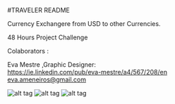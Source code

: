 #TRAVELER README

Currency Exchangere from USD to other Currencies.

48 Hours Project Challenge


Colaborators :

Eva Mestre ,Graphic Designer: 	
    https://ie.linkedin.com/pub/eva-mestre/a4/567/208/en
    eva.ameneiros@gmail.com
    
    
    
![alt tag](https://github.com/luisvale/Traveler/blob/master/images/splash.jpg)
![alt tag](https://github.com/luisvale/Traveler/blob/master/images/main2.jpg)
![alt tag](https://github.com/luisvale/Traveler/blob/master/images/main.jpg)
